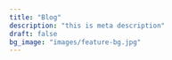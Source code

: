 ```yaml
---
title: "Blog"
description: "this is meta description"
draft: false
bg_image: "images/feature-bg.jpg"
---
```

